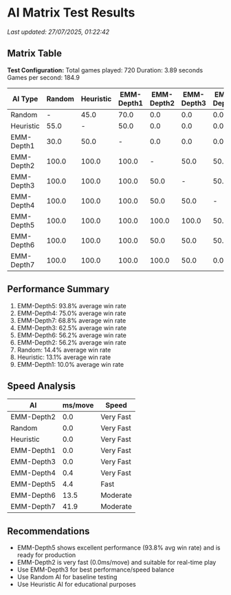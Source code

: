 # AI Matrix Test Results

_Last updated: 27/07/2025, 01:22:42_

## Matrix Table

**Test Configuration:**
  Total games played: 720
  Duration: 3.89 seconds
  Games per second: 184.9

| AI Type | Random | Heuristic | EMM-Depth1 | EMM-Depth2 | EMM-Depth3 | EMM-Depth4 | EMM-Depth5 | EMM-Depth6 | EMM-Depth7 |
| --- | --- | --- | --- | --- | --- | --- | --- | --- | --- |
| Random | - | 45.0 | 70.0 | 0.0 | 0.0 | 0.0 | 0.0 | 0.0 | 0.0 |
| Heuristic | 55.0 | - | 50.0 | 0.0 | 0.0 | 0.0 | 0.0 | 0.0 | 0.0 |
| EMM-Depth1 | 30.0 | 50.0 | - | 0.0 | 0.0 | 0.0 | 0.0 | 0.0 | 0.0 |
| EMM-Depth2 | 100.0 | 100.0 | 100.0 | - | 50.0 | 50.0 | 0.0 | 50.0 | 0.0 |
| EMM-Depth3 | 100.0 | 100.0 | 100.0 | 50.0 | - | 50.0 | 0.0 | 50.0 | 50.0 |
| EMM-Depth4 | 100.0 | 100.0 | 100.0 | 50.0 | 50.0 | - | 50.0 | 50.0 | 100.0 |
| EMM-Depth5 | 100.0 | 100.0 | 100.0 | 100.0 | 100.0 | 50.0 | - | 100.0 | 100.0 |
| EMM-Depth6 | 100.0 | 100.0 | 100.0 | 50.0 | 50.0 | 50.0 | 0.0 | - | 0.0 |
| EMM-Depth7 | 100.0 | 100.0 | 100.0 | 100.0 | 50.0 | 0.0 | 0.0 | 100.0 | - |


## Performance Summary

1. EMM-Depth5: 93.8% average win rate
2. EMM-Depth4: 75.0% average win rate
3. EMM-Depth7: 68.8% average win rate
4. EMM-Depth3: 62.5% average win rate
5. EMM-Depth6: 56.2% average win rate
6. EMM-Depth2: 56.2% average win rate
7. Random: 14.4% average win rate
8. Heuristic: 13.1% average win rate
9. EMM-Depth1: 10.0% average win rate

## Speed Analysis

| AI | ms/move | Speed |
|---|---|---|
| EMM-Depth2 | 0.0 | Very Fast |
| Random | 0.0 | Very Fast |
| Heuristic | 0.0 | Very Fast |
| EMM-Depth1 | 0.0 | Very Fast |
| EMM-Depth3 | 0.0 | Very Fast |
| EMM-Depth4 | 0.4 | Very Fast |
| EMM-Depth5 | 4.4 | Fast |
| EMM-Depth6 | 13.5 | Moderate |
| EMM-Depth7 | 41.9 | Moderate |


## Recommendations

- EMM-Depth5 shows excellent performance (93.8% avg win rate) and is ready for production
- EMM-Depth2 is very fast (0.0ms/move) and suitable for real-time play
- Use EMM-Depth3 for best performance/speed balance
- Use Random AI for baseline testing
- Use Heuristic AI for educational purposes
